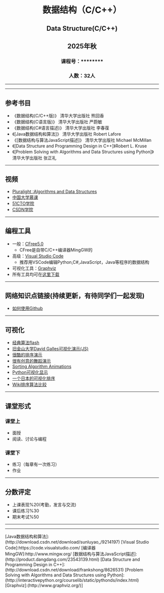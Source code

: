 # <p align ="center">数据结构（C/C++）</p>
## <p align ="center">Data Structure(C/C++)</p>
## <p align ="center">2025年秋</p>
### <p align ="center">课程号：********</p>
### <p align ="center">人数：32人</p>
---

---

## 参考书目

- 《数据结构(C/C++版)》     清华大学出版社   熊回香
- 《数据结构(C语言版)》     清华大学出版社   严蔚敏
- 《数据结构(C#语言描述)》  清华大学出版社   李春葆
- 《[Java数据结构和算法]》  清华大学出版社  Robert Lafore
- 《[数据结构与算法JavaScript描述]》  清华大学出版社  Michael McMillan
- 《[Data Structure and Programming Design in C++]》Robert L. Kruse
- 《[Problem Solving with Algorithms and Data Structures using Python]》 清华大学出版社 张正礼


---
## 视频
- [Pluralight :Algorithms and Data Structures](https://www.pluralsight.com/courses/ads-part1)
- [中国大学慕课](http://www.icourse163.org/search.htm?search=%E6%95%B0%E6%8D%AE%E7%BB%93%E6%9E%84#/)
- [51CTO学院](http://edu.51cto.com/center/course/index/search?q=%E6%95%B0%E6%8D%AE%E7%BB%93%E6%9E%84)       
- [CSDN学院](http://edu.csdn.net/search?keywords=%E6%95%B0%E6%8D%AE%E7%BB%93%E6%9E%84&type=0)

---
## 编程工具
- 一般：[CFree5.0](https://github.com/xiufengcheng/DATASTRUCTURE/blob/master/tools_download/C-Free%205%20CJY%E7%89%88.zip)
    - CFree是自带C/C++编译器MingGW的
- 高级：[Visual Studio Code](https://code.visualstudio.com/)
    - 推荐用VSCode编辑Python,C#,JavaScript，Java等程序的数据结构
- 可视化工具：[Graphviz](http://www.graphviz.org/)
- 所有工具均可在[这里下载](https://github.com/xiufengcheng/DATASTRUCTURE/blob/master/tools_download/)
---
## 网络知识点链接(持续更新，有待同学们一起发现)
- [如何使用Github](/tools_download/GitHub%20教程/)
---
## 可视化
- [经典算法flash](https://github.com/xiufengcheng/DATASTRUCTURE/tree/master/Chapter_01_Introduction/Demo)
- [旧金山大学David Galles可视化演示(JS)](http://www.cs.usfca.edu/~galles/visualization/Algorithms.html)
- [很酷的排序演示](http://sorting.at/)
- [很有创意的舞蹈演示](http://top.jobbole.com/1539/)
- [Sorting Algorithm Animations](https://www.toptal.com/developers/sorting-algorithms/)
- [Python可视化显示](https://coolshell.cn/articles/536.html)
- [一个日本的可视化排序](http://jsdo.it/norahiko/oxIy/fullscreen)
- [Wiki排序算法比较](https://en.wikipedia.org/wiki/Sorting_algorithm#Comparison_of_algorithms)
---
## 课堂形式
### 课堂上
- 面授
- 阅读、讨论与编程
### 课堂下
- 练习（每章有一次练习）
- 作业

---
## 分数评定
- 上课表现%20(考勤，发言与交流)
- 课后练习%30
- 期末考试%50

---

----







<!--->
[Java数据结构和算法]:(http://download.csdn.net/download/sunluyao_/9214197)
[Visual Studio Code]:https://code.visualstudio.com/
[编译器MingGW]:http://www.mingw.org/
[数据结构与算法JavaScript描述]:(http://product.dangdang.com/23543139.html)
[Data Structure and Programming Design in C++]:(http://download.csdn.net/download/frankshong/8626531)
[Problem Solving with Algorithms and Data Structures using Python]:(http://interactivepython.org/courselib/static/pythonds/index.html)
[Graphviz]:(http://www.graphviz.org/)]